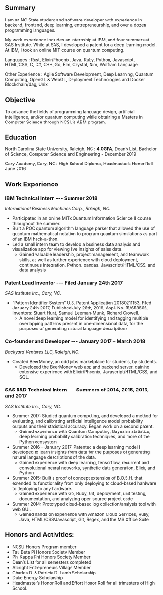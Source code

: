 ## Summary

I am an NC State student and software developer with experience in backend, frontend, deep learning, entrepreneurship, and over a dozen programming languages.

My work experience includes an internship at IBM, and four summers at SAS Institute. While at SAS, I developed a patent for a deep learning model. At IBM, I took an online MIT course on quantum computing.

Languages
: Rust, Elixir/Phoenix, Java, Ruby, Python, Javascript, HTML/CSS, C, C#, C++, Go, Elm, Crystal, Nim, Wolfram Language

Other Experience
: Agile Software Development, Deep Learning, Quantum Computing, OpenGL & WebGL, Deployment Technologies and Docker, Blockchain/dag, Unix

## Objective

To advance the fields of programming language design, artificial intelligence, and/or quantum computing while obtaining a Masters in Computer Science through NCSU’s ABM program.

## Education
North Carolina State University, Raleigh, NC
: **4.0GPA**, Dean’s List, Bachelor of Science, Computer Science and Engineering - December 2019

Cary Academy, Cary, NC
: High School Diploma, Headmaster’s Honor Roll – June 2016

## Work Experience
### **IBM Technical Intern** --- Summer 2018
*International Business Machines Corp., Raleigh, NC.*
- Participated in an online MITx Quantum Information Science II course throughout the summer.
- Built a POC quantum algorithm language parser that allowed the use of quantum mathematical notation to program quantum simulations as part of an IBM hack-a-thon.
- Led a small intern team to develop a business data analysis and visualization app for viewing live insights of sales data.
  - Gained valuable leadership, project management, and teamwork skills, as well as further experience with cloud deployment, continuous integration, Python, pandas, Javascript/HTML/CSS, and data analysis

### **Patent Lead Inventor** --- Filed January 24th 2017
*SAS Institute Inc., Cary, NC.*
- “Pattern Identifier System” U.S. Patent Application 20180211153, Filed January 24th 2017, Published July 26th, 2018, Appl. No. 15/658566, Inventors: Stuart Hunt, Samuel Leeman-Munk, Richard Crowell.
  - A novel deep learning model for identifying and tagging multiple overlapping patterns present in one-dimensional data, for the purposes of generating natural language descriptions

### **Co-founder and Developer** --- January 2017 – March 2018
*Backyard Ventures LLC, Raleigh, NC.*
- Created BeerMoney, an odd jobs marketplace for students, by students.
  - Developed the BeerMoney web app and backend server, gaining extensive experience with Elixir/Phoenix, Javascript/HTML/CSS, and SQL.

### **SAS R&D Technical Intern** --- Summers of 2014, 2015, 2016, and 2017
*SAS Institute Inc., Cary, NC.*
- Summer 2017: Studied quantum computing, and developed a method for evaluating, and calibrating artificial intelligence model probability outputs and their statistical accuracy. Began work on a second patent.
  - Gained experience with Quantum Computing, Bayesian statistics, deep learning probability calibration techniques, and more of the Python ecosystem
- Summer 2016 – January 2017: Patented a deep learning model I developed to learn insights from data for the purposes of generating natural language descriptions of the data.
  - Gained experience with deep learning, tensorflow, recurrent and convolutional neural networks, synthetic data generation, Elixir, and Python
- Summer 2015: Built a proof of concept extension of B.O.S.H. that extended its functionality from only deploying to cloud-based hardware to deploying to any hardware.
  - Gained experience with Go, Ruby, Git, deployment, unit testing, documentation, and analyzing open source project code
- Summer 2014: Prototyped cloud-based log collection/analysis tool with web GUI.
  - Gained hands on experience with Amazon Cloud Services, Ruby, Java, HTML/CSS/Javascript, Git, Regex, and the MS Office Suite

## Honors and Activities:
- NCSU Honors Program member
- Tau Beta Pi Honors Society Member
- Phi Kappa Phi Honors Society Member
- Dean’s List for all semesters completed
- Albright Entrepreneurs Village Member
- Charles D. & Patricia D. Lamb Scholarship
- Duke Energy Scholarship
- Headmaster’s Honor Roll and Effort Honor Roll for all trimesters of High School.

